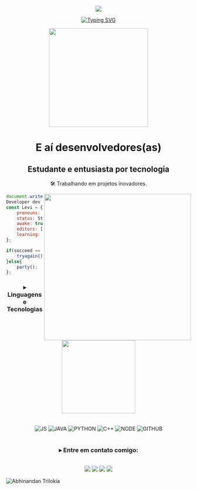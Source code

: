 <p align="center">
  <img src="https://capsule-render.vercel.app/api?type=waving&color=gradient&height=90"/>
</p>

<div align="center">

[![Typing SVG](https://readme-typing-svg.herokuapp.com?color=%2336BCF7&size=23&duration=6000&center=true&lines=Bem-vindo!;Desenvolvedor;Ci%C3%AAncia+da+Computa%C3%A7%C3%A3o;Apaixonado+por+tecnologia;Admin%2FManager+Esports)](https://git.io/typing-svg)
</div>

<p align='center'>
<img src="https://media.giphy.com/media/QvpqTCiEcwtvx6wwJK/giphy.gif" width="270" height="270" frameBorder="0" class="giphy-embed" allowFullScreen></img></p>

<div>
  <h1 align="center">E aí desenvolvedores(as)</h1>
</div>

<!-- INFORMAÇÕES BÁSICAS -->

<div align="center">

## **Estudante e entusiasta por tecnologia**

🛠️ Trabalhando em projetos inovadores.

</div>

<img align='right' src="https://media.giphy.com/media/l0HlTy9x8FZo0XO1i/giphy.gif" width="400">

```js
document.write("Hello World");
Developer dev = new Developer(Levi Gurgel);
const Levi = {
    pronouns: "levs" | "levizinho",
    status: Student,
    awake: true
    editors: [VS Code, Eclipse, PyCharm],
    learning: [C++, Python, Assembly],
};

if(succeed == false){
    tryagain();
}else{
    party();
};
```
<!-- FIM DE INFORMAÇÕES BÁSICAS -->

<!-- LINGUAGENS E TECNOLOGIAS -->

 <div align="center">

 ### ▸ **Linguagens e Tecnologias**
 </div>

<p align='center'>
<img src="https://media.giphy.com/media/TEnXkcsHrP4YedChhA/giphy.gif" width="200" height="200" frameBorder="0" class="giphy-embed" allowFullScreen></img></p>
 
<div align="center" valign="top"><br> 
  <img align="center" alt="JS" src="https://img.shields.io/badge/JavaScript-323330?style=for-the-badge&logo=javascript&logoColor=F7DF1E">
  <img align="center" alt="JAVA" src="https://img.shields.io/badge/Java-323330?style=for-the-badge&logo=java&logoColor=white">
  <img align="center" alt="PYTHON"  src="https://img.shields.io/badge/Python-14354C?style=for-the-badge&logo=python&logoColor=white">
  <img align="center" alt="C++"  src="https://img.shields.io/badge/C%2B%2B-00599C?style=for-the-badge&logo=c%2B%2B&logoColor=white">
  <img align="center" alt="NODE" src="https://img.shields.io/badge/Node.js-43853D?style=for-the-badge&logo=node.js&logoColor=white">

  <img align="center" alt="GITHUB" src="https://img.shields.io/badge/GitHub-22272e?style=for-the-badge&logo=github&logoColor=white">
</div><br>
<!-- FIM DE LINGUAGENS E TECNOLOGIAS -->

<!-- CONTATO -->
<div align="center">
 
 ### ▸ **Entre em contato comigo:**
 </div>
<br>
<div align="center">
  <a href="https://www.instagram.com/levgurgel/" target="_blank"><img src="https://img.shields.io/badge/Instagram-E4405F?style=for-the-badge&logo=instagram&logoColor=white" target="_blank"></a>
  <a href="https://www.linkedin.com/in/levi-gurgel-85685b229/" target="_blank"><img src="https://img.shields.io/badge/LinkedIn-0077B5?style=for-the-badge&logo=linkedin&logoColor=white" target="_blank"></a>
  <a href = "mailto:leevigurgel@gmail.com"><img src="https://img.shields.io/badge/Gmail-D14836?style=for-the-badge&logo=gmail&logoColor=white" target="_blank"></a>
   <a href = "https://t.me/levigurgel"><img src="https://img.shields.io/badge/Telegram-2CA5E0?style=for-the-badge&logo=telegram&logoColor=white" target="_blank"></a>
  
  <br>
</div>
 <!-- FIM DE CONTATO -->

</p>

![Abhinandan Trilokia](https://raw.githubusercontent.com/Trilokia/Trilokia/379277808c61ef204768a61bbc5d25bc7798ccf1/bottom_header.svg)
<br>
</p>

